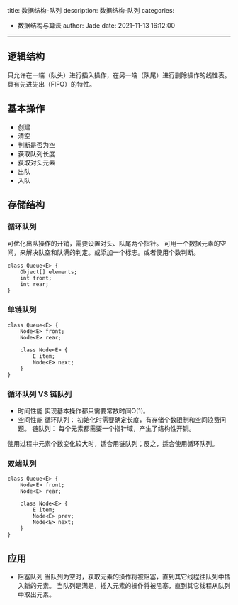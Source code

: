 title: 数据结构-队列
description: 数据结构-队列
categories:
  - 数据结构与算法
author: Jade
date: 2021-11-13 16:12:00
---
## 逻辑结构
只允许在一端（队头）进行插入操作，在另一端（队尾）进行删除操作的线性表。
具有先进先出（FIFO）的特性。

## 基本操作
- 创建
- 清空
- 判断是否为空
- 获取队列长度
- 获取对头元素
- 出队
- 入队

## 存储结构
### 循环队列
可优化出队操作的开销，需要设置对头、队尾两个指针。
可用一个数据元素的空间，来解决队空和队满的判定。或添加一个标志。或者使用个数判断。
```
class Queue<E> {
    Object[] elements;
    int front;
    int rear;
}
```

### 单链队列
```
class Queue<E> {
    Node<E> front;
    Node<E> rear;
    
    class Node<E> {
        E item;
        Node<E> next;
    }
}
```

### 循环队列 VS 链队列
- 时间性能
实现基本操作都只需要常数时间O(1)。
- 空间性能
循环队列： 初始化时需要确定长度，有存储个数限制和空间浪费问题。
链队列： 每个元素都需要一个指针域，产生了结构性开销。

使用过程中元素个数变化较大时，适合用链队列；反之，适合使用循环队列。

### 双端队列
```
class Queue<E> {
    Node<E> front;
    Node<E> rear;
    
    class Node<E> {
        E item;
        Node<E> prev;
        Node<E> next;
    }
}
```

## 应用
- 阻塞队列
  当队列为空时，获取元素的操作将被阻塞，直到其它线程往队列中插入新的元素。
  当队列是满是，插入元素的操作将被阻塞，直到其它线程从队列中取出元素。